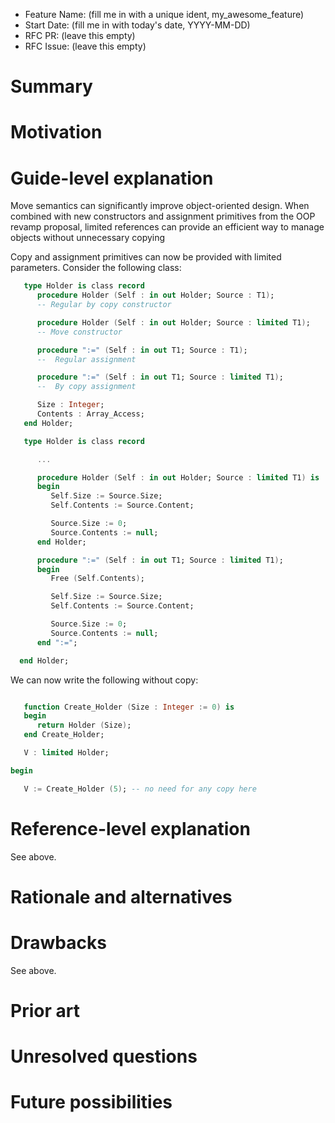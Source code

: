 - Feature Name: (fill me in with a unique ident, my_awesome_feature)
- Start Date: (fill me in with today's date, YYYY-MM-DD)
- RFC PR: (leave this empty)
- RFC Issue: (leave this empty)

Summary
=======


Motivation
==========


Guide-level explanation
=======================

Move semantics can significantly improve object-oriented design. When combined
with new constructors and assignment primitives from the OOP revamp proposal,
limited references can provide an efficient way to manage objects without
unnecessary copying

Copy and assignment primitives can now be provided with limited parameters.
Consider the following class:

```Ada
   type Holder is class record
      procedure Holder (Self : in out Holder; Source : T1);
      -- Regular by copy constructor

      procedure Holder (Self : in out Holder; Source : limited T1);
      -- Move constructor

      procedure ":=" (Self : in out T1; Source : T1);
      --  Regular assignment

      procedure ":=" (Self : in out T1; Source : limited T1);
      --  By copy assignment

      Size : Integer;
      Contents : Array_Access;
   end Holder;

   type Holder is class record

      ...

      procedure Holder (Self : in out Holder; Source : limited T1) is
      begin
         Self.Size := Source.Size;
         Self.Contents := Source.Content;

         Source.Size := 0;
         Source.Contents := null;
      end Holder;

      procedure ":=" (Self : in out T1; Source : limited T1);
      begin
         Free (Self.Contents);

         Self.Size := Source.Size;
         Self.Contents := Source.Content;

         Source.Size := 0;
         Source.Contents := null;
      end ":=";

  end Holder;
```

We can now write the following without copy:

```Ada

   function Create_Holder (Size : Integer := 0) is
   begin
      return Holder (Size);
   end Create_Holder;

   V : limited Holder;

begin

   V := Create_Holder (5); -- no need for any copy here

```

Reference-level explanation
===========================

See above.

Rationale and alternatives
==========================


Drawbacks
=========

See above.

Prior art
=========


Unresolved questions
====================


Future possibilities
====================
